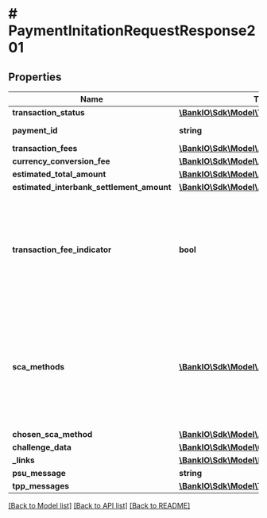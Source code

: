 # # PaymentInitationRequestResponse201

## Properties

Name | Type | Description | Notes
------------ | ------------- | ------------- | -------------
**transaction_status** | [**\BankIO\Sdk\Model\TransactionStatus**](TransactionStatus.md) |  | 
**payment_id** | **string** | Resource identification of the generated payment initiation resource. | 
**transaction_fees** | [**\BankIO\Sdk\Model\Amount**](Amount.md) |  | [optional] 
**currency_conversion_fee** | [**\BankIO\Sdk\Model\Amount**](Amount.md) |  | [optional] 
**estimated_total_amount** | [**\BankIO\Sdk\Model\Amount**](Amount.md) |  | [optional] 
**estimated_interbank_settlement_amount** | [**\BankIO\Sdk\Model\Amount**](Amount.md) |  | [optional] 
**transaction_fee_indicator** | **bool** | If equals &#39;true&#39;, the transaction will involve specific transaction cost as shown by the ASPSP in their public price list or as agreed between ASPSP and PSU. If equals &#39;false&#39;, the transaction will not involve additional specific transaction costs to the PSU unless the fee amount is given specifically in the data elements transactionFees and/or currencyConversionFees. If this data element is not used, there is no information about transaction fees unless the fee amount is given explicitly in the data element transactionFees and/or currencyConversionFees. | [optional] 
**sca_methods** | [**\BankIO\Sdk\Model\AuthenticationObject[]**](AuthenticationObject.md) | This data element might be contained, if SCA is required and if the PSU has a choice between different authentication methods.  Depending on the risk management of the ASPSP this choice might be offered before or after the PSU has been identified with the first relevant factor, or if an access token is transported.  If this data element is contained, then there is also a hyperlink of type &#39;startAuthorisationWithAuthenticationMethodSelection&#39; contained in the response body.  These methods shall be presented towards the PSU for selection by the TPP. | [optional] 
**chosen_sca_method** | [**\BankIO\Sdk\Model\AuthenticationObject**](AuthenticationObject.md) |  | [optional] 
**challenge_data** | [**\BankIO\Sdk\Model\ChallengeData**](ChallengeData.md) |  | [optional] 
**_links** | [**\BankIO\Sdk\Model\LinksPaymentInitiation**](LinksPaymentInitiation.md) |  | 
**psu_message** | **string** | Text to be displayed to the PSU. | [optional] 
**tpp_messages** | [**\BankIO\Sdk\Model\TppMessage2XX[]**](TppMessage2XX.md) |  | [optional] 

[[Back to Model list]](../../README.md#documentation-for-models) [[Back to API list]](../../README.md#documentation-for-api-endpoints) [[Back to README]](../../README.md)


